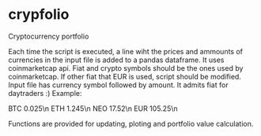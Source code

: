 # crypfolio
Cryptocurrency portfolio

Each time the script is executed, a line wiht the prices and ammounts of currencies in the input file is added to a pandas dataframe.
It uses coinmarketcap api. Fiat and crypto symbols should be the ones used by coinmarketcap. If other fiat that EUR is used, script should be modified.
Input file has currency symbol followed by amount. It admits fiat for daytraders :)
Example:

BTC 0.025\n
ETH 1.245\n
NEO 17.52\n
EUR 105.25\n

Functions are provided for updating, ploting and portfolio value calculation.

